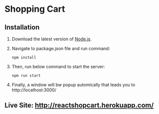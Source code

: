 # Shopping Cart

## Installation

1. Download the latest version of [Node.js](https://nodejs.org/en/).

2. Navigate to package.json file and run command:

    ```
    npm install
    ```

5. Then, run below command to start the server:

    ```
    npm run start
    ```

6. Finally, a window will bw popup automically that leads you to http://localhost:3000/

## Live Site: http://reactshopcart.herokuapp.com/
